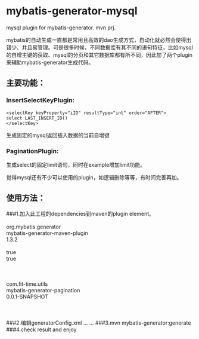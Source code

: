 # mybatis-generator-mysql
mysql plugin for mybatis-generator. mvn prj.

mybatis的自动生成一直都是常用且高效的dao生成方式，自动化就必然会使得出错少、并且易管理。可是很多时候，不同数据库有其不同的语句特征，比如mysql的自增主键的获取、mysql的分页和其它数据库都有所不同，因此加了两个plugin来辅助mybatis-generator生成代码。
## 主要功能：
### InsertSelectKeyPlugin:
    <selectKey keyProperty="iID" resultType="int" order="AFTER">
    select LAST_INSERT_ID()
    </selectKey>
生成固定的mysql返回插入数据的当前自增键
### PaginationPlugin:
生成select的固定limit语句，同时在example增加limit功能。

觉得mysql还有不少可以使用的plugin，如逻辑删除等等，有时间完善再加。

## 使用方法：
###1.加入此工程的dependencies到maven的plugin element。
    <plugins>			
    	 <plugin>				
    		  <groupId>org.mybatis.generator</groupId>				
    		  <artifactId>mybatis-generator-maven-plugin</artifactId>					  
    		  <version>1.3.2</version>				
    		  <configuration>					
    			   <verbose>true</verbose>					
    			   <overwrite>true</overwrite>				
    		  </configuration>				
    		  <dependencies>					
    			   <dependency>							
    					<groupId>com.fit-time.utils</groupId>	
    					<artifactId>mybatis-generator-pagination</artifactId>					
    					<version>0.0.1-SNAPSHOT</version>					
    			   </dependency>				
    		  </dependencies>			
    	 </plugin>		
    </plugins>
###2.编辑generatorConfig.xml
    <generatorConfiguration>
         ...
          <context id="mysql" targetRuntime="MyBatis3">
              ...
               <plugin type="com.fittime.utils.PaginationPlugin" />
               <plugin type="com.fittime.utils.InsertSelectKeyPlugin" />
         </context>
    </generatorConfiguration>
###3.mvn mybatis-generator:generate
###4.check result and enjoy
